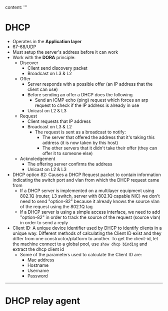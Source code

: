 content: '''
  # DHCP
  
  * Operates in the **Application layer**
  * 67-68/UDP
  * Must setup the server's address before it can work
  * Work with the **DORA** principle:  
    * Discover 
      * Client send discovery packet
      * Broadcast on L3 & L2
    * Offer
      * Server responds with a possible offer (an IP address that the client can use)
      * Before sending an offer a DHCP does the following
        * Send an ICMP echo (ping) request which forces an arp request to check if the IP address is already in use
      * Unicast on L2 & L3
    * Request
      * Client requests that IP address
      * Broadcast on L3 & L2
        * The request is sent as a broadcast to notify:
          * The server that offered the address that it's taking this address (it is now taken by this host)
          * The other servers that it didn't take their offer (they can offer it to someone else)
    * Acknoledgement
      * The offering server confirms the address
      * Unicast on L2 & L3
  * DHCP option 82: Causes a DHCP Request packet to contain information indicating the switch port and vlan from which the DHCP request came from
    * If a DHCP server is implemented on a multilayer equipment using 802.1Q (router, L3 switch, server with 802.1Q capable NIC) we don't need to send "option-82" because it already knows the source vlan of the request using the 802.1Q tag
    * If a DHCP server is using a simple access interface, we need to add "option-82" in order to track the source of the request (source vlan) in order to send a reply
  * Client ID: A unique device identifier used by DHCP to identify clients in a unique way. Different methods of calculating the Client ID exist and they differ from one constructor/platform to another. To get the client-id, let the machine connect to a global pool, use `show dhcp binding` and extract the dhcp client id
    * Some of the parameters used to calculate the Client ID are:
      * Mac address
      * Hostname
      * Username
      * Password
  
  ---
  
  # DHCP relay agent
